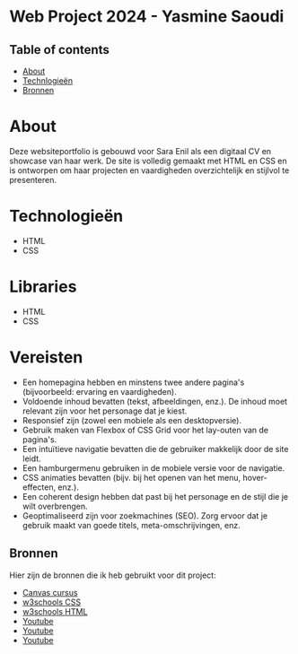 # Web Project 2024 - Yasmine Saoudi




## Table of contents

- [About](https://github.com/nouriye/Programming-project-groep-15/tree/main?tab=readme-ov-file#about)
- [Technlogieën](https://github.com/nouriye/Programming-project-groep-15/tree/main?tab=readme-ov-file#technologie%C3%ABn)
- [Bronnen](https://github.com/nouriye/Programming-project-groep-15/tree/main?tab=readme-ov-file#bronnen)









# About

Deze websiteportfolio is gebouwd voor Sara Enil als een digitaal CV en showcase van haar werk. De site is volledig gemaakt met HTML en CSS en is ontworpen om haar projecten en vaardigheden overzichtelijk en stijlvol te presenteren.



# Technologieën 
- HTML
- CSS
  
# Libraries
- HTML
- CSS

# Vereisten

- Een homepagina hebben en minstens twee andere pagina's (bijvoorbeeld: ervaring en vaardigheden).
- Voldoende inhoud bevatten (tekst, afbeeldingen, enz.). De inhoud moet relevant zijn voor het personage dat je kiest.
- Responsief zijn (zowel een mobiele als een desktopversie).
- Gebruik maken van Flexbox of CSS Grid voor het lay-outen van de pagina's.
- Een intuïtieve navigatie bevatten die de gebruiker makkelijk door de site leidt.
- Een hamburgermenu gebruiken in de mobiele versie voor de navigatie.
- CSS animaties bevatten (bijv. bij het openen van het menu, hover-effecten, enz.).
- Een coherent design hebben dat past bij het personage en de stijl die je wilt overbrengen.
- Geoptimaliseerd zijn voor zoekmachines (SEO). Zorg ervoor dat je gebruik maakt van goede titels, meta-omschrijvingen, enz.




       
   
   

## Bronnen 

Hier zijn de bronnen die ik heb gebruikt voor dit project:

- [Canvas cursus](https://canvas.ehb.be/courses/39010)
- [w3schools CSS](https://www.w3schools.com/css/)
- [w3schools HTML](https://www.w3schools.com/html/default.asp)
- [Youtube](https://youtu.be/ldwlOzRvYOU?si=wZ0nODCXxmN-8Z-G)
- [Youtube](https://www.youtube.com/watch?v=oYRda7UtuhA)
- [Youtube](https://youtu.be/KFJbIyqgGt0?si=-SwnjGczlGuxp1YW)


   

